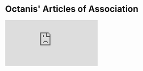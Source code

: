 # Octanis' Articles of Association

![The current articles of association in French and English translation are available here.](https://github.com/octanisorg/articles_of_association/raw/master/Octanis%20Articles%20of%20Association%202021.pdf)
